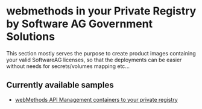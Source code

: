 # webmethods in your Private Registry by Software AG Government Solutions 

This section mostly serves the purpose to create product images containing your valid SoftwareAG licenses, so that the deployments can be easier without needs for secrets/volumes mapping etc...

## Currently available samples

- [webMethods API Management containers to your private registry](./api_management/README.md)
